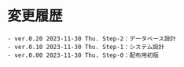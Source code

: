 # 変更履歴

	- ver.0.20 2023-11-30 Thu. Step-2：データベース設計
	- ver.0.10 2023-11-30 Thu. Step-1：システム設計
	- ver.0.00 2023-11-30 Thu. Step-0：配布用初版
